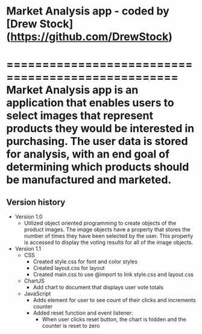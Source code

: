 # Market Analysis app - coded by [Drew Stock] (https://github.com/DrewStock)
==================================================
Market Analysis app is an application that enables users to select images that represent products they would be interested in purchasing. The user data is stored for analysis, with an end goal of determining which products should be manufactured and marketed.
==================================================
## Version history
* Version 1.0
  * Utilized object oriented programming to create objects of the product images. The image objects have a property that stores the number of times they have been selected by the user. This property is accessed to display the voting results for all of the image objects.
* Version 1.1
  * CSS
    * Created style.css for font and color styles
    * Created layout.css for layout
    * Created main.css to use @import to link style.css and layout.css
  * ChartJS
    * Add chart to document that displays user vote totals
  * JavaScript
    * Adds element for user to see count of their clicks and increments counter
    * Added reset function and event listener:
      * When user clicks reset button, the chart is hidden and the counter is reset to zero
